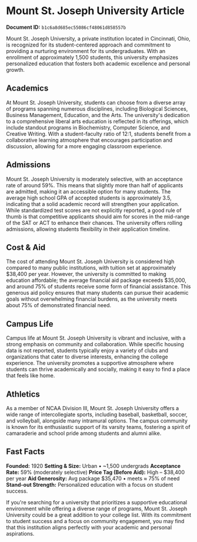 # Mount St. Joseph University Article

**Document ID:** `b1c6a8d685ec55086cf48061d858557b`

Mount St. Joseph University, a private institution located in Cincinnati, Ohio, is recognized for its student-centered approach and commitment to providing a nurturing environment for its undergraduates. With an enrollment of approximately 1,500 students, this university emphasizes personalized education that fosters both academic excellence and personal growth.

## Academics
At Mount St. Joseph University, students can choose from a diverse array of programs spanning numerous disciplines, including Biological Sciences, Business Management, Education, and the Arts. The university's dedication to a comprehensive liberal arts education is reflected in its offerings, which include standout programs in Biochemistry, Computer Science, and Creative Writing. With a student-faculty ratio of 12:1, students benefit from a collaborative learning atmosphere that encourages participation and discussion, allowing for a more engaging classroom experience.

## Admissions
Mount St. Joseph University is moderately selective, with an acceptance rate of around 59%. This means that slightly more than half of applicants are admitted, making it an accessible option for many students. The average high school GPA of accepted students is approximately 3.5, indicating that a solid academic record will strengthen your application. While standardized test scores are not explicitly reported, a good rule of thumb is that competitive applicants should aim for scores in the mid-range of the SAT or ACT to enhance their chances. The university offers rolling admissions, allowing students flexibility in their application timeline.

## Cost & Aid
The cost of attending Mount St. Joseph University is considered high compared to many public institutions, with tuition set at approximately $38,400 per year. However, the university is committed to making education affordable; the average financial aid package exceeds $35,000, and around 75% of students receive some form of financial assistance. This generous aid policy ensures that many students can pursue their academic goals without overwhelming financial burdens, as the university meets about 75% of demonstrated financial need.

## Campus Life
Campus life at Mount St. Joseph University is vibrant and inclusive, with a strong emphasis on community and collaboration. While specific housing data is not reported, students typically enjoy a variety of clubs and organizations that cater to diverse interests, enhancing the college experience. The university promotes a supportive atmosphere where students can thrive academically and socially, making it easy to find a place that feels like home.

## Athletics
As a member of NCAA Division III, Mount St. Joseph University offers a wide range of intercollegiate sports, including baseball, basketball, soccer, and volleyball, alongside many intramural options. The campus community is known for its enthusiastic support of its varsity teams, fostering a spirit of camaraderie and school pride among students and alumni alike.

## Fast Facts
**Founded:** 1920
**Setting & Size:** Urban • ~1,500 undergrads
**Acceptance Rate:** 59% (moderately selective)
**Price Tag (Before Aid):** High – $38,400 per year
**Aid Generosity:** Avg package $35,470 • meets ≈ 75% of need
**Stand-out Strength:** Personalized education with a focus on student success.

If you're searching for a university that prioritizes a supportive educational environment while offering a diverse range of programs, Mount St. Joseph University could be a great addition to your college list. With its commitment to student success and a focus on community engagement, you may find that this institution aligns perfectly with your academic and personal aspirations.
